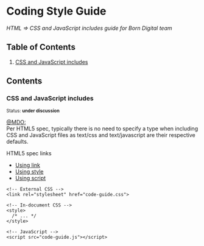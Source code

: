 # Coding Style Guide

*HTML => CSS and JavaScript includes guide for Born Digital team*

## Table of Contents

  1. [CSS and JavaScript includes](#css-and-javascript-includes)
  
## Contents

### CSS and JavaScript includes

<sup>Status: **under discussion** </sup>

<a href="http://codeguide.co/#html-style-script">@MDO:</a> <br>
Per HTML5 spec, typically there is no need to specify a type when including CSS and JavaScript files as text/css and text/javascript are their respective defaults.

HTML5 spec links
<ul>
<li><a href="http://www.w3.org/TR/2011/WD-html5-20110525/semantics.html#the-link-element">Using link</a></li>
<li><a href="http://www.w3.org/TR/2011/WD-html5-20110525/semantics.html#the-style-element">Using style</a></li>
<li><a href="http://www.w3.org/TR/2011/WD-html5-20110525/scripting-1.html#the-script-element">Using script</a></li>
</uL

```
<!-- External CSS --> 
<link rel="stylesheet" href="code-guide.css">

<!-- In-document CSS -->
<style>
  /* ... */
</style>
```

```
<!-- JavaScript -->
<script src="code-guide.js"></script>
```
